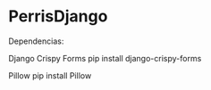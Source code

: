 # PerrisDjango

Dependencias:

Django Crispy Forms
pip install django-crispy-forms

Pillow
pip install Pillow
